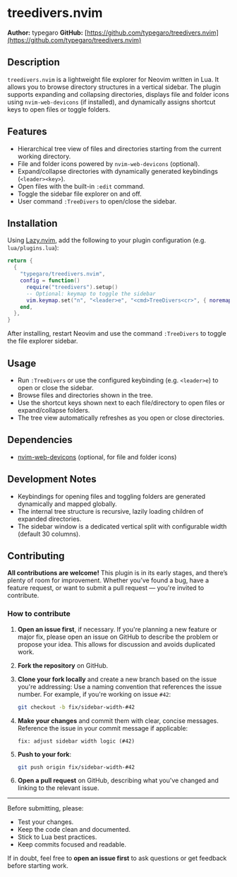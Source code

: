 # treedivers.nvim

**Author:** typegaro
**GitHub:** [https://github.com/typegaro/treedivers.nvim](https://github.com/typegaro/treedivers.nvim)


## Description

`treedivers.nvim` is a lightweight file explorer for Neovim written in Lua. It
allows you to browse directory structures in a vertical sidebar. The plugin
supports expanding and collapsing directories, displays file and folder icons
using `nvim-web-devicons` (if installed), and dynamically assigns shortcut keys
to open files or toggle folders.


## Features

* Hierarchical tree view of files and directories starting from the current working directory.
* File and folder icons powered by `nvim-web-devicons` (optional).
* Expand/collapse directories with dynamically generated keybindings (`<leader><key>`).
* Open files with the built-in `:edit` command.
* Toggle the sidebar file explorer on and off.
* User command `:TreeDivers` to open/close the sidebar.


## Installation

Using [Lazy.nvim](https://github.com/folke/lazy.nvim), add the following to your plugin configuration (e.g. `lua/plugins.lua`):

```lua
return {
  {
    "typegaro/treedivers.nvim",
    config = function()
      require("treedivers").setup()
      -- Optional: keymap to toggle the sidebar
      vim.keymap.set("n", "<leader>e", "<cmd>TreeDivers<cr>", { noremap = true, silent = true })
    end,
  },
}
```

After installing, restart Neovim and use the command `:TreeDivers` to toggle the file explorer sidebar.


## Usage

* Run `:TreeDivers` or use the configured keybinding (e.g. `<leader>e`) to open or close the sidebar.
* Browse files and directories shown in the tree.
* Use the shortcut keys shown next to each file/directory to open files or expand/collapse folders.
* The tree view automatically refreshes as you open or close directories.


## Dependencies

* [nvim-web-devicons](https://github.com/nvim-tree/nvim-web-devicons) (optional, for file and folder icons)


## Development Notes

* Keybindings for opening files and toggling folders are generated dynamically and mapped globally.
* The internal tree structure is recursive, lazily loading children of expanded directories.
* The sidebar window is a dedicated vertical split with configurable width (default 30 columns).



## Contributing

**All contributions are welcome!**
This plugin is in its early stages, and there’s plenty of room for improvement. Whether you’ve found a bug, have a feature request, or want to submit a pull request — you're invited to contribute.

### How to contribute

1. **Open an issue first**, if necessary.
   If you're planning a new feature or major fix, please open an issue on GitHub to describe the problem or propose your idea. This allows for discussion and avoids duplicated work.

2. **Fork the repository** on GitHub.

3. **Clone your fork locally** and create a new branch based on the issue you're addressing:
   Use a naming convention that references the issue number. For example, if you're working on issue `#42`:

   ```bash
   git checkout -b fix/sidebar-width-#42
   ```

4. **Make your changes** and commit them with clear, concise messages. Reference the issue in your commit message if applicable:

   ```
   fix: adjust sidebar width logic (#42)
   ```

5. **Push to your fork**:

   ```bash
   git push origin fix/sidebar-width-#42
   ```

6. **Open a pull request** on GitHub, describing what you've changed and linking to the relevant issue.

---

Before submitting, please:

* Test your changes.
* Keep the code clean and documented.
* Stick to Lua best practices.
* Keep commits focused and readable.

If in doubt, feel free to **open an issue first** to ask questions or get feedback before starting work.

